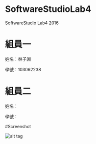 # SoftwareStudioLab4
SoftwareStudio Lab4 2016

# 組員一

姓名：林子淵

學號：103062238

# 組員二

姓名：

學號：

#Screenshot

![alt tag](/csc.png)